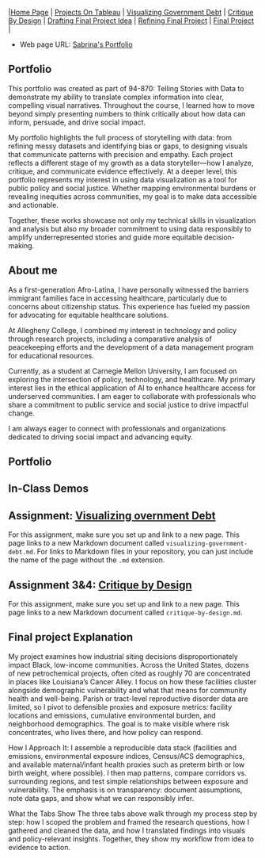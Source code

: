 |[Home Page](https://sr2-sabi.github.io/Sabrina-Rodriguez-Portfolio/) | [Projects On Tableau](https://sr2-sabi.github.io/Sabrina-Rodriguez-Portfolio/dataviz-examples) | [Visualizing Government Debt](https://sr2-sabi.github.io/Sabrina-Rodriguez-Portfolio/visualizing-government-debt) | [Critique By Design](https://sr2-sabi.github.io/Sabrina-Rodriguez-Portfolio/critique-by-design) | [Drafting Final Project Idea](https://sr2-sabi.github.io/Sabrina-Rodriguez-Portfolio/final-project-part-one) | [Refining Final Project](https://sr2-sabi.github.io/Sabrina-Rodriguez-Portfolio/final-project-part-two) | [Final Project](https://sr2-sabi.github.io/Sabrina-Rodriguez-Portfolio/final-project-part-three) |

- Web page URL: [Sabrina's Portfolio](https://sr2-sabi.github.io/Sabrina-Rodriguez-Portfolio/)

## Portfolio
This portfolio was created as part of 94-870: Telling Stories with Data to demonstrate my ability to translate complex information into clear, compelling visual narratives. Throughout the course, I learned how to move beyond simply presenting numbers to think critically about how data can inform, persuade, and drive social impact.

My portfolio highlights the full process of storytelling with data: from refining messy datasets and identifying bias or gaps, to designing visuals that communicate patterns with precision and empathy. Each project reflects a different stage of my growth as a data storyteller—how I analyze, critique, and communicate evidence effectively. At a deeper level, this portfolio represents my interest in using data visualization as a tool for public policy and social justice. Whether mapping environmental burdens or revealing inequities across communities, my goal is to make data accessible and actionable.

Together, these works showcase not only my technical skills in visualization and analysis but also my broader commitment to using data responsibly to amplify underrepresented stories and guide more equitable decision-making.

## About me
As a first-generation Afro-Latina, I have personally witnessed the barriers immigrant families face in accessing healthcare, particularly due to concerns about citizenship status. This experience has fueled my passion for advocating for equitable healthcare solutions.

At Allegheny College, I combined my interest in technology and policy through research projects, including a comparative analysis of peacekeeping efforts and the development of a data management program for educational resources.

Currently, as a student at Carnegie Mellon University, I am focused on exploring the intersection of policy, technology, and healthcare. My primary interest lies in the ethical application of AI to enhance healthcare access for underserved communities. I am eager to collaborate with professionals who share a commitment to public service and social justice to drive impactful change.

I am always eager to connect with professionals and organizations dedicated to driving social impact and advancing equity.

## Portfolio

## In-Class Demos 

## Assignment: [Visualizing overnment Debt](visualizing-government-debt)
For this assignment, make sure you set up and link to a new page.  This page links to a new Markdown document called `visualizing-government-debt.md`.  For links to Markdown files in your repository, you can just include the name of the page without the `.md` extension. 

## Assignment 3&4: [Critique by Design](critique-by-design)
For this assignment, make sure you set up and link to a new page.  This page links to a new Markdown document called `critique-by-design.md`.  

## Final project Explanation

My project examines how industrial siting decisions disproportionately impact Black, low-income communities. Across the United States, dozens of new petrochemical projects, often cited as roughly 70 are concentrated in places like Louisiana’s Cancer Alley. I focus on how these facilities cluster alongside demographic vulnerability and what that means for community health and well-being. Parish or tract-level reproductive disorder data are limited, so I pivot to defensible proxies and exposure metrics: facility locations and emissions, cumulative environmental burden, and neighborhood demographics. The goal is to make visible where risk concentrates, who lives there, and how policy can respond.

How I Approach It:
I assemble a reproducible data stack (facilities and emissions, environmental exposure indices, Census/ACS demographics, and available maternal/infant health proxies such as preterm birth or low birth weight, where possible). I then map patterns, compare corridors vs. surrounding regions, and test simple relationships between exposure and vulnerability. The emphasis is on transparency: document assumptions, note data gaps, and show what we can responsibly infer.

What the Tabs Show
The three tabs above walk through my process step by step: how I scoped the problem and framed the research questions, how I gathered and cleaned the data, and how I translated findings into visuals and policy-relevant insights. Together, they show my workflow from idea to evidence to action.
